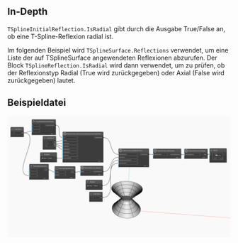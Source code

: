 ## In-Depth
`TSplineInitialReflection.IsRadial` gibt durch die Ausgabe True/False an, ob eine T-Spline-Reflexion radial ist.

Im folgenden Beispiel wird `TSplineSurface.Reflections` verwendet, um eine Liste der auf TSplineSurface angewendeten Reflexionen abzurufen. Der Block `TSplineReflection.IsRadial` wird dann verwendet, um zu prüfen, ob der Reflexionstyp Radial (True wird zurückgegeben) oder Axial (False wird zurückgegeben) lautet.


## Beispieldatei

![Example](./Autodesk.DesignScript.Geometry.TSpline.TSplineReflection.IsRadial_img.jpg)
